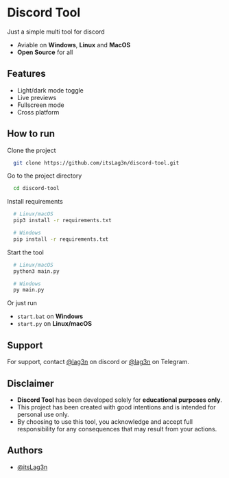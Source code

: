 
# Discord Tool

Just a simple multi tool for discord

- Aviable on **Windows**, **Linux** and **MacOS**
- **Open Source** for all

## Features

- Light/dark mode toggle
- Live previews
- Fullscreen mode
- Cross platform


## How to run

Clone the project

```bash
  git clone https://github.com/itsLag3n/discord-tool.git
```

Go to the project directory

```bash
  cd discord-tool
```

Install requirements

```bash
  # Linux/macOS
  pip3 install -r requirements.txt

  # Windows
  pip install -r requirements.txt
```

Start the tool

```bash
  # Linux/macOS
  python3 main.py

  # Windows
  py main.py
```
Or just run
- `start.bat` on **Windows**
- `start.py` on **Linux/macOS**


## Support

For support, contact [@lag3n](https://discord.com/channels/@me) on discord or [@lag3n](https://lag3n.t.me) on Telegram.


## Disclaimer

- **Discord Tool** has been developed solely for **educational purposes only**.
- This project has been created with good intentions and is intended for personal use only.
- By choosing to use this tool, you acknowledge and accept full responsibility for any consequences that may result from your actions.

## Authors

- [@itsLag3n](https://www.github.com/itsLag3n)

